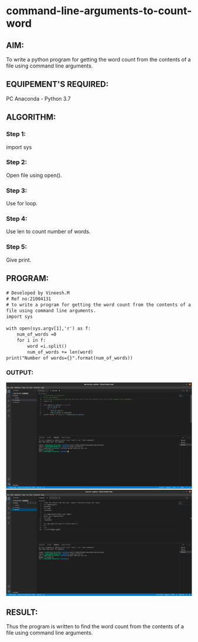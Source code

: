 # command-line-arguments-to-count-word
## AIM:
To write a python program for getting the word count from the contents of a file using command line arguments.
## EQUIPEMENT'S REQUIRED: 
PC
Anaconda - Python 3.7
## ALGORITHM: 

### Step 1:

import sys
### Step 2:

Open file using open().
### Step 3:

Use for loop.
### Step 4:

Use len to count number of words.
### Step 5:

Give print.

## PROGRAM:
~~~
# Developed by Vineesh.M
# Ref no:21004131
# to write a program for getting the word count from the contents of a file using command line arguments.
import sys

with open(sys.argv[1],'r') as f:
    num_of_words =0
    for i in f:
        word =i.split()
        num_of_words += len(word)
print("Number of words={}".format(num_of_words))
~~~

### OUTPUT:
![output](s1.png)
![output](s2.png)

## RESULT:
Thus the program is written to find the word count from the contents of a file using command line arguments.
